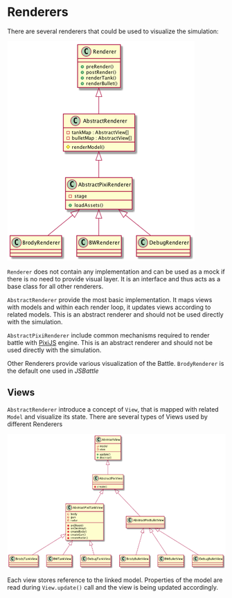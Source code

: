 # Renderers
There are several renderers that could be used to visualize the simulation:

![Simulation sequence diagram](/docs/img/puml/renderer.png)

`Renderer` does not contain any implementation and can be used as a mock if
there is no need to provide visual layer. It is an interface and thus acts
as a base class for all other renderers.

`AbstractRenderer` provide the most basic implementation. It maps views with models
and within each render loop, it updates views according to related models. This
is an abstract renderer and should not be used directly with the simulation.

`AbstractPixiRenderer` include common mechanisms required to render battle with
[PixiJS](http://www.pixijs.com/) engine. This is an abstract renderer and should
not be used directly with the simulation.

Other Renderers provide various visualization of the Battle. `BrodyRenderer` is
the default one used in *JSBattle*

## Views

`AbstractRenderer` introduce a concept of `View`, that is mapped with related
`Model` and visualize its state. There are several types of Views used by
different Renderers

![Simulation sequence diagram](/docs/img/puml/view.png)

Each view stores reference to the linked model. Properties of the model are read
during `View.update()` call and the view is being updated accordingly.
